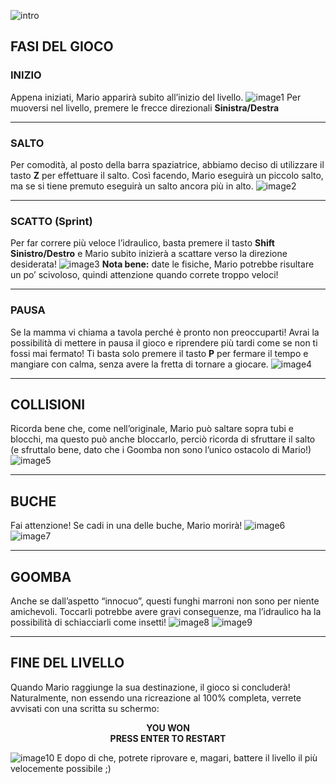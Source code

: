 ![intro](readme/image.png)
## FASI DEL GIOCO

### INIZIO
Appena iniziati, Mario apparirà subito all’inizio del livello.
![image1](readme/image1.jpg)
Per muoversi nel livello, premere le frecce direzionali **Sinistra/Destra**

---

### SALTO
Per comodità, al posto della barra spaziatrice, abbiamo deciso di utilizzare il tasto **Z** per effettuare il salto. Così facendo, Mario eseguirà un piccolo salto, ma se si tiene premuto eseguirà un salto ancora più in alto.
![image2](readme/image2.jpg)

---

### SCATTO (Sprint)
Per far correre più veloce l’idraulico, basta premere il tasto **Shift Sinistro/Destro** e Mario subito inizierà a scattare verso la direzione desiderata!
![image3](readme/image3.jpg)
**Nota bene:** date le fisiche, Mario potrebbe risultare un po’ scivoloso, quindi attenzione quando correte troppo veloci!

---

### PAUSA
Se la mamma vi chiama a tavola perché è pronto non preoccuparti! Avrai la possibilità di mettere in pausa il gioco e riprendere più tardi come se non ti fossi mai fermato! Ti basta solo premere il tasto **P** per fermare il tempo e mangiare con calma, senza avere la fretta di tornare a giocare.
![image4](readme/image4.png)

---

## COLLISIONI
Ricorda bene che, come nell’originale, Mario può saltare sopra tubi e blocchi, ma questo può anche bloccarlo, perciò ricorda di sfruttare il salto (e sfruttalo bene, dato che i Goomba non sono l’unico ostacolo di Mario!)
![image5](readme/image5.jpg)

---

## BUCHE
Fai attenzione! Se cadi in una delle buche, Mario morirà!
![image6](readme/image6.jpg)
![image7](readme/image7.jpg)

---

## GOOMBA
Anche se dall’aspetto “innocuo”, questi funghi marroni non sono per niente amichevoli. Toccarli potrebbe avere gravi conseguenze, ma l’idraulico ha la possibilità di schiacciarli come insetti!
![image8](readme/image8.png)
![image9](readme/image9.png)

---

## FINE DEL LIVELLO
Quando Mario raggiunge la sua destinazione, il gioco si concluderà! Naturalmente, non essendo una ricreazione al 100% completa, verrete avvisati con una scritta su schermo:
<p align="center">
  <strong>YOU WON<br>PRESS ENTER TO RESTART</strong>
</p>

![image10](readme/image10.png)
E dopo di che, potrete riprovare e, magari, battere il livello il più velocemente possibile ;)
